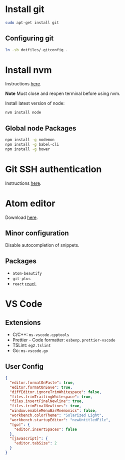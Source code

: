 # Install git

```sh
sudo apt-get install git
```

## Configuring git

```sh
ln -sb dotfiles/.gitconfig .
```

# Install nvm

Instructions [here](https://github.com/creationix/nvm).

**Note** Must close and reopen terminal before using nvm.

Install latest version of node:

```sh
nvm install node
```

## Global node Packages

```sh
npm install -g nodemon
npm install -g babel-cli
npm install -g bower
```

# Git SSH authentication

Instructions [here](https://help.github.com/articles/generating-an-ssh-key/).

# Atom editor

Download [here](https://atom.io/).

## Minor configuration

Disable autocompletion of snippets.

## Packages

* `atom-beautify`
* `git-plus`
* `react` [react](https://atom.io/packages/react).

# VS Code

## Extensions

* C/C++: `ms-vscode.cpptools`
* Prettier - Code formatter: `esbenp.prettier-vscode`
* TSLint: `eg2.tslint`
* Go: `ms-vscode.go`

## User Config

```json
{
  "editor.formatOnPaste": true,
  "editor.formatOnSave": true,
  "diffEditor.ignoreTrimWhitespace": false,
  "files.trimTrailingWhitespace": true,
  "files.insertFinalNewline": true,
  "files.trimFinalNewlines": true,
  "window.enableMenuBarMnemonics": false,
  "workbench.colorTheme": "Solarized Light",
  "workbench.startupEditor": "newUntitledFile",
  "[go]": {
    "editor.insertSpaces": false
  },
  "[javascript]": {
    "editor.tabSize": 2
  }
}
```
